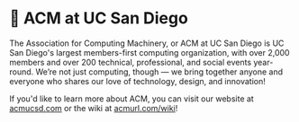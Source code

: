 # 💠 ACM at UC San Diego

The Association for Computing Machinery, or ACM at UC San Diego is UC San Diego's largest members-first computing organization, 
with over 2,000 members and over 200 technical, professional, and social events year-round. We’re not just computing, though — we 
bring together anyone and everyone who shares our love of technology, design, and innovation!

If you'd like to learn more about ACM, you can visit our website at [acmucsd.com](https://acmucsd.com) or the wiki at [acmurl.com/wiki](https://acmurl.com/wiki)! 
